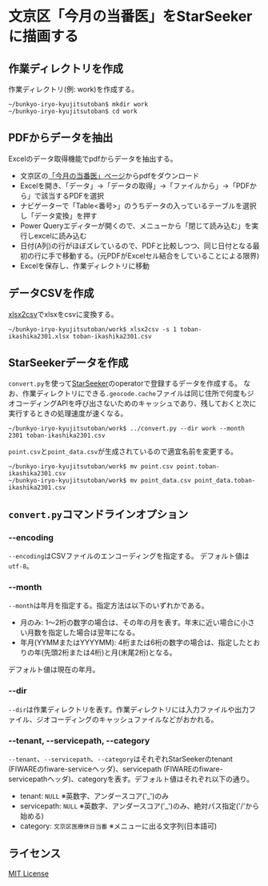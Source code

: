 # 文京区「今月の当番医」をStarSeekerに描画する

## 作業ディレクトリを作成

作業ディレクトリ(例: work)を作成する。

```
~/bunkyo-iryo-kyujitsutoban$ mkdir work
~/bunkyo-iryo-kyujitsutoban$ cd work
```
## PDFからデータを抽出

Excelのデータ取得機能でpdfからデータを抽出する。

* 文京区の[「今月の当番医」ページ](https://www.city.bunkyo.lg.jp/hoken/iryo/kyujithutouban/5gatsubun.html)からpdfをダウンロード
* Excelを開き、「データ」→「データの取得」→「ファイルから」→「PDFから」で該当するPDFを選択
* ナビゲーターで「Table<番号>」のうちデータの入っているテーブルを選択し「データ変換」を押す
* Power Queryエディターが開くので、メニューから「閉じて読み込む」を実行しexcelに読み込む
* 日付(A列)の行がほぼズレているので、PDFと比較しつつ、同じ日付となる最初の行に手で移動する。(元PDFがExcelセル結合をしていることによる限界)
* Excelを保存し、作業ディレクトリに移動

## データCSVを作成

[xlsx2csv](https://github.com/dilshod/xlsx2csv)でxlsxをcsvに変換する。

```
~/bunkyo-iryo-kyujitsutoban/work$ xlsx2csv -s 1 toban-ikashika2301.xlsx toban-ikashika2301.csv
```

## StarSeekerデータを作成

`convert.py`を使って[StarSeeker](https://github.com/c-3lab/StarSeeker)のoperatorで登録するデータを作成する。
なお、作業ディレクトリにできる`.geocode.cache`ファイルは同じ住所で何度もジオコーディングAPIを呼び出さないためのキャッシュであり、残しておくと次に実行するときの処理速度が速くなる。

```
~/bunkyo-iryo-kyujitsutoban/work$ ../convert.py --dir work --month 2301 toban-ikashika2301.csv
```

`point.csv`と`point_data.csv`が生成されているので適宜名前を変更する。

```
~/bunkyo-iryo-kyujitsutoban/work$ mv point.csv point.toban-ikashika2301.csv
~/bunkyo-iryo-kyujitsutoban/work$ mv point_data.csv point_data.toban-ikashika2301.csv
```
## `convert.py`コマンドラインオプション

### --encoding

`--encoding`はCSVファイルのエンコーディングを指定する。
デフォルト値は`utf-8`。

### --month

`--month`は年月を指定する。指定方法は以下のいずれかである。

* 月のみ: 1～2桁の数字の場合は、その年の月を表す。年末に近い場合に小さい月数を指定した場合は翌年になる。
* 年月(YYMMまたはYYYYMM): 4桁または6桁の数字の場合は、指定したとおりの年(先頭2桁または4桁)と月(末尾2桁)となる。

デフォルト値は現在の年月。

### --dir

`--dir`は作業ディレクトリを表す。作業ディレクトリには入力ファイルや出力ファイル、ジオコーディングのキャッシュファイルなどがおかれる。

### --tenant, --servicepath, --category

`--tenant`、`--servicepath`、`--category`はそれぞれStarSeekerのtenant (FIWAREのfiware-serviceヘッダ)、servicepath (FIWAREのfiware-servicepathヘッダ)、categoryを表す。デフォルト値はそれぞれ以下の通り。

* tenant: `NULL` ※英数字、アンダースコア('_')のみ
* servicepath: `NULL` ※英数字、アンダースコア('_')のみ、絶対パス指定('/'から始める)
* category: `文京区医療休日当番` ※メニューに出る文字列(日本語可)

## ライセンス

[MIT License](https://github.com/mkyutani/bunkyo-iryo-kyujitsutoban/blob/main/LICENSE)
